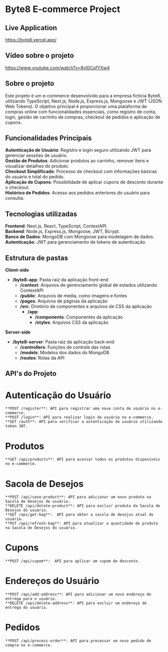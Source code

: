 # Byte8 E-commerce Project

## Live Application
https://byte8.vercel.app/  

## Vídeo sobre o projeto
https://www.youtube.com/watch?v=8vI0CqfYXw4  

## Sobre o projeto

Este projeto é um e-commerce desenvolvido para a empresa fictícia Byte8, utilizando TypeScript, Next.js, Node.js, Express.js, Mongoose e JWT (JSON Web Tokens). O objetivo principal é proporcionar uma plataforma de compras online com funcionalidades essenciais, como registro de conta, login, gestão de carrinho de compras, checkout de pedidos e aplicação de cupons.  

## Funcionalidades Principais

**Autenticação de Usuário**: Registro e login seguro utilizando JWT para gerenciar sessões de usuário.  
**Gestão de Produtos**: Adicionar produtos ao carrinho, remover itens e visualizar detalhes do produto.  
**Checkout Simplificado**: Processo de checkout com informações básicas do usuário e total do pedido.  
**Aplicação de Cupons**: Possibilidade de aplicar cupons de desconto durante o checkout.  
**Histórico de Pedidos**: Acesso aos pedidos anteriores do usuário para consulta.  

## Tecnologias utilizadas

**Frontend**: Next.js, React, TypeScript, ContextAPI.  
**Backend**: Node.js, Express.js, Mongoose, JWT, Bcrypt.  
**Banco de Dados**: MongoDB com Mongoose para modelagem de dados.  
**Autenticação**: JWT para gerenciamento de tokens de autenticação.  

## Estrutura de pastas

**Client-side**  

- **/byte8-app**: Pasta raiz da aplicação front-end  
    - **/context**: Arquivos de gerenciamento global de estados utilizando ContextAPI  
    - **/public**: Arquivos de media, como imagens e fontes  
    - **/pages**: Arquivos de páginas da aplicação  
    - **/src**: Diretório de componentes e arquivos de CSS da aplicação  
       - **/app**:  
         - **/components**: Componentes da aplicação  
         - **/styles**: Arquivos CSS da aplicação  

**Server-side**

- **/byte8-server**: Pasta raiz da aplicação back-end  
  - **/controllers**: Funções de controle das rotas  
  - **/models**: Modelos dos dados do MongoDB  
  - **/routes**: Rotas da API  
 
## API's do Projeto
  # Autenticação do Usuário  
    **POST /register**: API para registrar uma nova conta de usuário no e-commerce.  
    **POST /login**: API para realizar login de usuário no e-commerce.  
    **GET /auth**: API para verificar a autenticação do usuário utilizando token JWT.  
  # Produtos  
    **GET /api/products**: API para acessar todos os produtos disponíveis no e-commerce.  
  # Sacola de Desejos  
    **POST /api/save-product**: API para adicionar um novo produto na Sacola de Desejos do usuário.  
    **DELETE /api/delete-product**: API para excluir produto da Sacola de Desejos do usuário.  
    **GET /api/get-bag**:  API para obter a sacola de desejos atual do usuário.  
    **PUT /api/refresh-bag**: API para atualizar a quantidade do produto na Sacola de Desejos do usuário.  
  # Cupons  
    **POST /api/cupom**:  API para aplicar um cupom de desconto.  
  # Endereços do Usuário  
    **POST /api/add-address**: API para adicionar um novo endereço de entrega para o usuário.  
    **DELETE /api/delete-address**: API para excluir um endereço de entrega do usuário.  
  # Pedidos  
    **POST /api/process-order**: API para processar um novo pedido de compra no e-commerce.  

